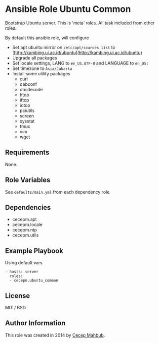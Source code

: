 # Ansible Role Ubuntu Common

Bootstrap Ubuntu server. This is 'meta' roles. All task included from other roles.

By default this ansible role, will configure

- Set apt ubuntu mirror on `/etc/apt/sources.list` to
  [http://kambing.ui.ac.id/ubuntu](http://kambing.ui.ac.id/ubuntu)
- Upgrade all packages
- Set locale settings, LANG to `en_US.UTF-8` and LANGUAGE to `en_US:`
- Set timezone to `Asia/Jakarta`
- Install some utility packages
    - curl
    - debconf
    - dmidecode
    - htop
    - iftop
    - iotop
    - pciutils
    - screen
    - sysstat
    - tmux
    - vim
    - wget

## Requirements

None.

## Role Variables

See `defaults/main.yml` from each dependency role.

## Dependencies

- cecepm.apt
- cecepm.locale
- cecepm.ntp
- cecepm.utils

## Example Playbook

Using default vars

    - hosts: server
      roles:
      - cecepm.ubuntu_common

## License

MIT / BSD

## Author Information

This role was created in 2014 by [Cecep Mahbub](http://ngadimin.org/).
